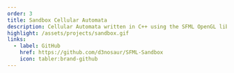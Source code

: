 ```yaml
---
order: 3
title: Sandbox Cellular Automata
description: Cellular Automata written in C++ using the SFML OpenGL library. Created using classes with polymorphism to allow for easy editing and creation of new elements. In the future I plan to optimize more by implementing a chunk based system like quadtrees or spatial hash grids. This would allow me to create more complicated elements or use a bigger grid.
highlight: /assets/projects/sandbox.gif
links:
  - label: GitHub
    href: https://github.com/d3nosaur/SFML-Sandbox
    icon: tabler:brand-github
---
```

